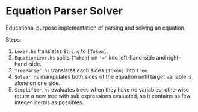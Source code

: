 # Equation Parser Solver

Educational purpose implementation of parsing and solving an equation.

Steps:

 1. `Lexer.hs` translates `String` to `[Token]`.
 2. `Equationizer.hs` splits `[Token]` on `'='` into left-hand-side and right-hand-side.
 3. `TreeParser.hs` translates each sides `[Token]` into `Tree`.
 4. `Solver.hs` manipulates both sides of the equation until target variable is alone on one side.
 5. `Simplifier.hs` evaluates trees when they have no variables, otherwise return a new tree with sub expressions evaluated, so it contains as few integer literals as possibles.
